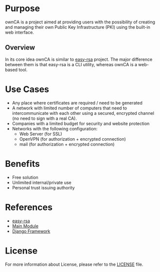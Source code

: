 # Purpose
ownCA is a project aimed at providing users with the possibility of creating and managing their own Public Key Infrastructure (PKI) using the built-in web interface. 

## Overview
In its core idea ownCA is similar to [easy-rsa](https://github.com/OpenVPN/easy-rsa) project. The major difference between them is that easy-rsa is a CLI utility, whereas ownCA is a web-based tool.

# Use Cases
* Any place where certificates are required / need to be generated
* A network with limited number of computers that need to intercommunicate with each other using a secured, encrypted channel (no need to sign with a real CA).
* Companies with a limited budget for security and website protection
* Networks with the following configuration: 
  * Web Server (for SSL)
  * OpenVPN (for authorization + encrypted connection)
  * mail (for authorization + encrypted connection)

# Benefits
* Free solution
* Unlimited internal/private use
* Personal trust issuing authority

# References
* [easy-rsa](https://github.com/OpenVPN/easy-rsa)
* [Main Module](https://github.com/pyca/pyopenssl)
* [Django Framework](https://github.com/django/django)

# License
For more information about License, please refer to the [LICENSE](LICENSE) file.
